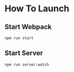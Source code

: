 # How To Launch

## Start Webpack
````
npm run start
````
## Start Server
````
npm run server:watch
````